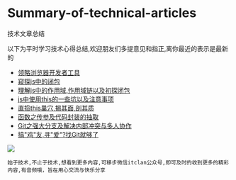 # Summary-of-technical-articles
技术文章总结

以下为平时学习技术心得总结,欢迎朋友们多提意见和指正,离你最近的表示是最新的

* [领略浏览器开发者工具](http://mp.weixin.qq.com/s/2Vu_HA_26CGiB4ciC9yETA)
* [窥探js中的闭包](http://mp.weixin.qq.com/s/dxtMve0QPb8FVCIq-3OYkg)
* [理解js中的作用域,作用域链以及初探闭包](http://mp.weixin.qq.com/s/2tdzgGB1ENnVvfCNdLtIUA)
* [js中使用this的一些坑以及注意事项](http://mp.weixin.qq.com/s/YgYdoE9LNIymu5w1sTjNrA)
* [直捣this巢穴,揭其面,剖其质](http://mp.weixin.qq.com/s/gZNOurMxapdSPEMQX6XPTg)
* [函数之传参及代码封装的抽取](http://mp.weixin.qq.com/s/6t30HkHet1gOYHZ0cpuQiw)
* [Git之强大分支及解决内部冲突与多人协作](http://mp.weixin.qq.com/s/wYV8snunw2O9JHrBl5d2dA)
* [搞"鸡"友,寻"爱"?找Git就够了](http://mp.weixin.qq.com/s/iF3w2Q0sxIIDC7ubTbCQOA)






![](http://i.imgur.com/MJKJTZC.jpg)

`始于技术,不止于技术,想看到更多内容,可移步微信itclan公众号,即可及时的收到更多的精彩内容,有音频哦，旨在用心交流与快乐分享`
